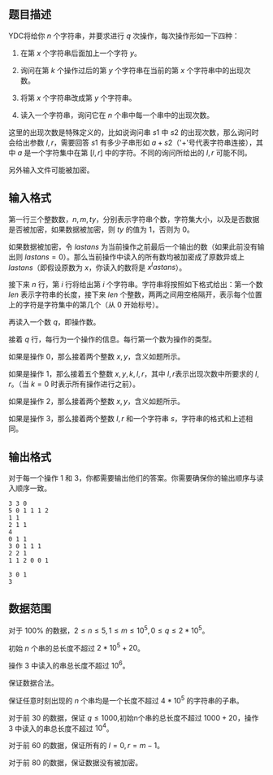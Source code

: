 ## 题目描述

YDC将给你 $n$ 个字符串，并要求进行 $q$ 次操作，每次操作形如一下四种：

1. 在第 $x$ 个字符串后面加上一个字符 $y$。

2. 询问在第 $k$ 个操作过后的第 $y$ 个字符串在当前的第 $x$ 个字符串中的出现次数。

3. 将第 $x$ 个字符串改成第 $y$ 个字符串。

4. 读入一个字符串，询问它在 $n$ 个串中每一个串中的出现次数。

这里的出现次数是特殊定义的，比如说询问串 $s1$ 中 $s2$ 的出现次数，那么询问时会给出参数 $l,r$，需要回答 $s1$ 有多少子串形如 $a+s2$（'$+$'号代表字符串连接），其中 $a$ 是一个字符集中在第 $[l,r]$ 中的字符。不同的询问所给出的 $l,r$ 可能不同。

另外输入文件可能被加密。

## 输入格式

第一行三个整数数，$n,m,ty$，分别表示字符串个数，字符集大小，以及是否数据是否被加密，如果数据被加密，则 $ty$ 的值为 $1$，否则为 $0$。

如果数据被加密，令 $lastans$ 为当前操作之前最后一个输出的数（如果此前没有输出则 $lastans=0$）。那么当前操作中读入的所有数均被加密成了原数异或上 $lastans$（即假设原数为 $x$，你读入的数将是 $x^lastans$）。

接下来 $n$ 行，第 $i$ 行将给出第 $i$ 个字符串。字符串将按照如下格式给出：第一个数 $len$ 表示字符串的长度，接下来 $len$ 个整数，两两之间用空格隔开，表示每个位置上的字符是字符集中的第几个（从 $0$ 开始标号）。

再读入一个数 $q$，即操作数。

接着 $q$ 行，每行为一个操作的信息。每行第一个数为操作的类型。

如果是操作 $0$，那么接着两个整数 $x,y$，含义如题所示。

如果是操作 $1$，那么接着五个整数 $x,y,k,l,r$，其中 $l,r$表示出现次数中所要求的 $l,r$。（当 $k=0$ 时表示所有操作进行之前）。

如果是操作 $2$，那么接着两个整数 $x,y$，含义如题所示。

如果是操作 $3$，那么接着两个整数 $l,r$ 和一个字符串 $s$，字符串的格式和上述相同。


## 输出格式

对于每一个操作 $1$ 和 $3$，你都需要输出他们的答案。你需要确保你的输出顺序与读入顺序一致。


```input1
3 3 0
5 0 1 1 1 2
1 1
2 1 1
4
0 1 1
3 0 1 1 1
2 2 1
1 1 2 0 0 1
```

```output1
3 0 1
3
```

## 数据范围

对于 $100\%$ 的数据，$2\le n\le 5,1\le m\le 10^5,0\le q\le 2*10^5$。

初始 $n$ 个串的总长度不超过 $2*10^5+20$。

操作 $3$ 中读入的串总长度不超过 $10^6$。

保证数据合法。

保证任意时刻出现的 $n$ 个串均是一个长度不超过 $4*10^5$ 的字符串的子串。

对于前 $30%$ 的数据，保证 $q\le 1000$,初始n个串的总长度不超过 $1000+20$，操作 $3$ 中读入的串总长度不超过 $10^4$。

对于前 $60%$ 的数据，保证所有的 $l=0,r=m-1$。

对于前 $80%$ 的数据，保证数据没有被加密。

